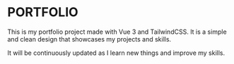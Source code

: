 # PORTFOLIO

This is my portfolio project made with Vue 3 and TailwindCSS. It is a simple and clean design that showcases my projects and skills.

It will be continuously updated as I learn new things and improve my skills. 


